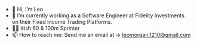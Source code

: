 - 👋 Hi, I’m Leo
- 🌱 I’m currently working as a Software Engineer at Fidelity Investments on their Fixed Income Trading Platforms.
- 🏃‍♂️ Irish 60 & 100m Sprinter
- 📫 How to reach me: Send me an email at -> leomorgan.1210@gmail.com

<!---
Shadyxstep/Shadyxstep is a ✨ special ✨ repository because its `README.md` (this file) appears on your GitHub profile.
You can click the Preview link to take a look at your changes.
--->
